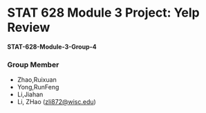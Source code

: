 # STAT 628 Module 3 Project: Yelp Review

**STAT-628-Module-3-Group-4**

### Group Member

- Zhao,Ruixuan
- Yong,RunFeng
- Li,Jiahan
- Li, ZHao (zli872@wisc.edu)
